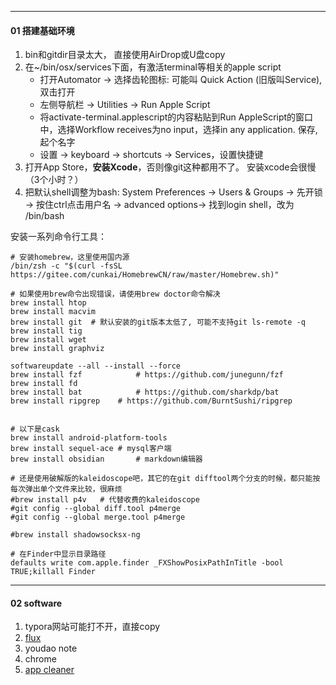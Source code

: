 

---

#### 01 搭建基础环境

1. bin和gitdir目录太大， 直接使用AirDrop或U盘copy
3. 在~/bin/osx/services下面，有激活terminal等相关的apple script
    * 打开Automator → 选择齿轮图标: 可能叫 Quick Action (旧版叫Service), 双击打开
    * 左侧导航栏 → Utilities → Run Apple Script
    * 将activate-terminal.applescript的内容粘贴到Run AppleScript的窗口中，选择Workflow receives为no input，选择in any application. 保存, 起个名字
    * 设置 → keyboard → shortcuts → Services，设置快捷键
4. 打开App Store，**安装Xcode**，否则像git这种都用不了。 安装xcode会很慢（3个小时？）
4. 把默认shell调整为bash: System Preferences → Users & Groups → 先开锁 → 按住ctrl点击用户名 → advanced options→ 找到login shell，改为 /bin/bash



安装一系列命令行工具：

``` shell
# 安装homebrew，这里使用国内源
/bin/zsh -c "$(curl -fsSL https://gitee.com/cunkai/HomebrewCN/raw/master/Homebrew.sh)"

# 如果使用brew命令出现错误，请使用brew doctor命令解决
brew install htop
brew install macvim
brew install git  # 默认安装的git版本太低了, 可能不支持git ls-remote -q
brew install tig
brew install wget
brew install graphviz

softwareupdate --all --install --force
brew install fzf 			# https://github.com/junegunn/fzf
brew install fd	
brew install bat			# https://github.com/sharkdp/bat
brew install ripgrep	# https://github.com/BurntSushi/ripgrep


# 以下是cask
brew install android-platform-tools
brew install sequel-ace	# mysql客户端
brew install obsidian		# markdown编辑器

# 还是使用破解版的kaleidoscope吧，其它的在git difftool两个分支的时候，都只能按每次弹出单个文件来比较，很麻烦
#brew install p4v   # 代替收费的kaleidoscope
#git config --global diff.tool p4merge
#git config --global merge.tool p4merge

#brew install shadowsocksx-ng

# 在Finder中显示目录路径
defaults write com.apple.finder _FXShowPosixPathInTitle -bool TRUE;killall Finder
```

----
#### 02 software



1. typora网站可能打不开，直接copy
2. [flux](https://justgetflux.com/)
3. youdao note
4. chrome
5. [app cleaner](http://freemacsoft.net/appcleaner/)

